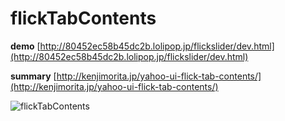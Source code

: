 # flickTabContents

**demo**
[http://80452ec58b45dc2b.lolipop.jp/flickslider/dev.html](http://80452ec58b45dc2b.lolipop.jp/flickslider/dev.html)

**summary**
[http://kenjimorita.jp/yahoo-ui-flick-tab-contents/](http://kenjimorita.jp/yahoo-ui-flick-tab-contents/)

![flickTabContents](http://kenjimorita.jp/wp-content/uploads/2016/07/shouhizeijavascript21.gif "flickTabContents")


